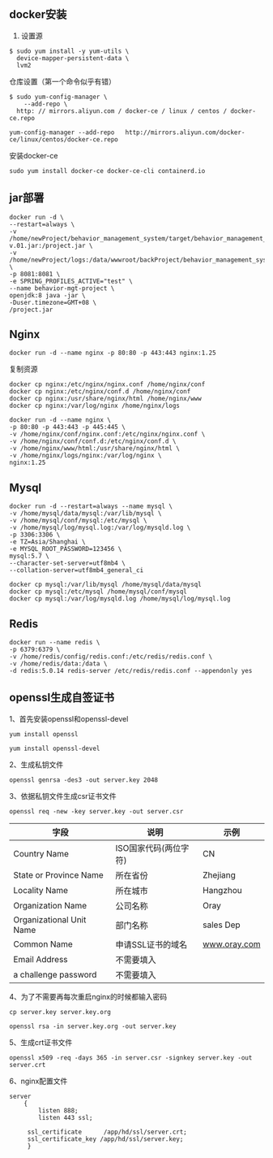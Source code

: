 ## docker安装

1. 设置源

~~~
$ sudo yum install -y yum-utils \
  device-mapper-persistent-data \
  lvm2

~~~

仓库设置（第一个命令似乎有错）

~~~
$ sudo yum-config-manager \
    --add-repo \
  http: // mirrors.aliyun.com / docker-ce / linux / centos / docker-ce.repo

~~~

~~~
yum-config-manager --add-repo   http://mirrors.aliyun.com/docker-ce/linux/centos/docker-ce.repo
~~~



安装docker-ce

~~~
sudo yum install docker-ce docker-ce-cli containerd.io
~~~



## jar部署

~~~
docker run -d \
--restart=always \
-v /home/newProject/behavior_management_system/target/behavior_management_system-v.01.jar:/project.jar \
-v /home/newProject/logs:/data/wwwroot/backProject/behavior_management_system/log \
-p 8081:8081 \
-e SPRING_PROFILES_ACTIVE="test" \
--name behavior-mgt-project \
openjdk:8 java -jar \
-Duser.timezone=GMT+08 \
/project.jar
~~~





## Nginx

~~~
docker run -d --name nginx -p 80:80 -p 443:443 nginx:1.25
~~~

复制资源

~~~
docker cp nginx:/etc/nginx/nginx.conf /home/nginx/conf
docker cp nginx:/etc/nginx/conf.d /home/nginx/conf
docker cp nginx:/usr/share/nginx/html /home/nginx/www
docker cp nginx:/var/log/nginx /home/nginx/logs
~~~

~~~
docker run -d --name nginx \
-p 80:80 -p 443:443 -p 445:445 \
-v /home/nginx/conf/nginx.conf:/etc/nginx/nginx.conf \
-v /home/nginx/conf/conf.d:/etc/nginx/conf.d \
-v /home/nginx/www/html:/usr/share/nginx/html \
-v /home/nginx/logs/nginx:/var/log/nginx \
nginx:1.25
~~~





## Mysql

~~~
docker run -d --restart=always --name mysql \
-v /home/mysql/data/mysql:/var/lib/mysql \
-v /home/mysql/conf/mysql:/etc/mysql \
-v /home/mysql/log/mysql.log:/var/log/mysqld.log \
-p 3306:3306 \
-e TZ=Asia/Shanghai \
-e MYSQL_ROOT_PASSWORD=123456 \
mysql:5.7 \
--character-set-server=utf8mb4 \
--collation-server=utf8mb4_general_ci
~~~

~~~
docker cp mysql:/var/lib/mysql /home/mysql/data/mysql
docker cp mysql:/etc/mysql /home/mysql/conf/mysql
docker cp mysql:/var/log/mysqld.log /home/mysql/log/mysql.log

~~~



## Redis

~~~
docker run --name redis \
-p 6379:6379 \
-v /home/redis/config/redis.conf:/etc/redis/redis.conf \
-v /home/redis/data:/data \
-d redis:5.0.14 redis-server /etc/redis/redis.conf --appendonly yes
~~~





## openssl生成自签证书

1、首先安装openssl和openssl-devel

~~~
yum install openssl

yum install openssl-devel
~~~

2、生成私钥文件

~~~
openssl genrsa -des3 -out server.key 2048
~~~

3、依据私钥文件生成csr证书文件

~~~
openssl req -new -key server.key -out server.csr
~~~

| 字段                     | 说明                  | 示例         |
| ------------------------ | --------------------- | ------------ |
| Country Name             | ISO国家代码(两位字符) | CN           |
| State or Province Name   | 所在省份              | Zhejiang     |
| Locality Name            | 所在城市              | Hangzhou     |
| Organization Name        | 公司名称              | Oray         |
| Organizational Unit Name | 部门名称              | sales Dep    |
| Common Name              | 申请SSL证书的域名     | www.oray.com |
| Email Address            | 不需要填入            |              |
| a challenge password     | 不需要填入            |              |

4、为了不需要再每次重启nginx的时候都输入密码

~~~
cp server.key server.key.org

openssl rsa -in server.key.org -out server.key
~~~

5、生成crt证书文件

~~~
openssl x509 -req -days 365 -in server.csr -signkey server.key -out server.crt
~~~

6、nginx配置文件

~~~
server
    {
        listen 888;
        listen 443 ssl;

     ssl_certificate      /app/hd/ssl/server.crt;
     ssl_certificate_key /app/hd/ssl/server.key;
     }
~~~

